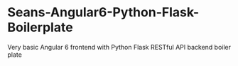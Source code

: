 # Seans-Angular6-Python-Flask-Boilerplate
Very basic Angular 6 frontend with Python Flask RESTful API backend boiler plate

